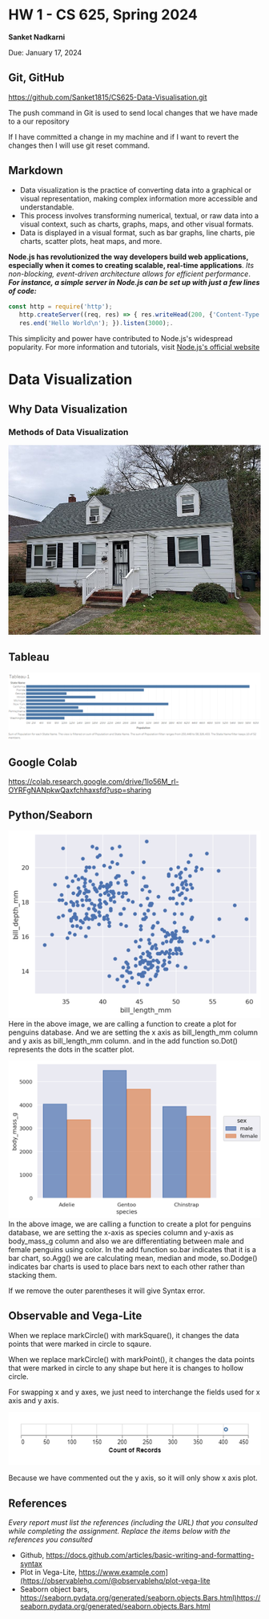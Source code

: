 # HW 1 - CS 625, Spring 2024

**Sanket Nadkarni**

Due: January 17, 2024

## Git, GitHub

https://github.com/Sanket1815/CS625-Data-Visualisation.git

The push command in Git is used to send local changes that we have made to a our repository

If I have committed a change in my machine and if I want to revert the changes then I will use git reset command.

## Markdown

- Data visualization is the practice of converting data into a graphical or visual representation, making complex information more accessible and understandable.
- This process involves transforming numerical, textual, or raw data into a visual context, such as charts, graphs, maps, and other visual formats.
- Data is displayed in a visual format, such as bar graphs, line charts, pie charts, scatter plots, heat maps, and more.

**Node.js has revolutionized the way developers build web applications, especially when it comes to creating scalable, real-time applications**. _Its non-blocking, event-driven architecture allows for efficient performance_.
**_For instance, a simple server in Node.js can be set up with just a few lines of code:_**

```javascript
const http = require('http');
   http.createServer((req, res) => { res.writeHead(200, {'Content-Type': 'text/plain'});
   res.end('Hello World\n'); }).listen(3000);.
```

This simplicity and power have contributed to Node.js's widespread popularity. For more information and tutorials, visit [Node.js's official website](https://nodejs.org/en)

# Data Visualization

## Why Data Visualization

### Methods of Data Visualization

![Home](/assests/images/home.jpg)

## Tableau

![Tableau](/assests/images/Tableau-1.png)

## Google Colab

https://colab.research.google.com/drive/1lo56M_rl-OYRFgNANpkwQaxfchhaxsfd?usp=sharing

## Python/Seaborn

![Plot1](/assests/images/plot1.png)
Here in the above image, we are calling a function to create a plot for penguins database. And we are setting the x axis as bill_length_mm column and y axis as bill_length_mm column. and in the add function so.Dot() represents the dots in the scatter plot.

![Plot2](/assests/images/plot2.png)
In the above image, we are calling a function to create a plot for penguins database, we are setting the x-axis as species column and y-axis as body_mass_g column and also we are differentiating between male and female penguins using color. In the add function so.bar indicates that it is a bar chart, so.Agg() we are calculating mean, median and mode, so.Dodge() indicates bar charts is used to place bars next to each other rather than stacking them.

If we remove the outer parentheses it will give Syntax error.

## Observable and Vega-Lite

When we replace markCircle() with markSquare(), it changes the data points that were marked in circle to sqaure.

When we replace markCircle() with markPoint(), it changes the data points that were marked in circle to any shape but here it is changes to hollow circle.

For swapping x and y axes, we just need to interchange the fields used for x axis and y axis.

![Bar Chart](/assests/images/bar.png)

Because we have commented out the y axis, so it will only show x axis plot.

## References

_Every report must list the references (including the URL) that you consulted while completing the assignment. Replace the items below with the references you consulted_

- Github, <https://docs.github.com/articles/basic-writing-and-formatting-syntax>
- Plot in Vega-Lite, <https://www.example.com](https://observablehq.com/@observablehq/plot-vega-lite>
- Seaborn object bars, <https://seaborn.pydata.org/generated/seaborn.objects.Bars.html)https://seaborn.pydata.org/generated/seaborn.objects.Bars.html>
